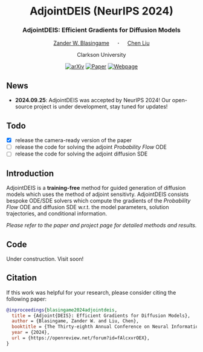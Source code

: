 <div align="center">
<h1> AdjointDEIS (NeurIPS 2024) </h1>
<h3> AdjointDEIS: Efficient Gradients for Diffusion Models </h3>

[Zander W. Blasingame](https://zblasingame.github.io/) &emsp; <b>&middot;</b> &emsp; [Chen Liu](https://camel.clarkson.edu/members.html)

Clarkson University

[![arXiv](https://img.shields.io/badge/arXiv-<2405.15020>-<COLOR>.svg)](https://arxiv.org/abs/2405.15020)
[![Paper](https://img.shields.io/badge/Paper-Camera%20Ready-red.svg)](https://openreview.net/pdf?id=fAlcxvrOEX)
[![Webpage](https://img.shields.io/badge/webpage-Project%20Page-blue.svg)](https://zblasingame.github.io/AdjointDEIS/)
</div>

## News

- **2024.09.25**: AdjointDEIS was accepted by NeurIPS 2024! Our open-source project is under development, stay tuned for updates!

## Todo
- [x] release the camera-ready version of the paper
- [ ] release the code for solving the adjoint *Probability Flow* ODE
- [ ] release the code for solving the adjoint diffusion SDE

## Introduction
AdjointDEIS is a **training-free** method for guided generation of diffusion models which uses the method of adjoint sensitivty.
AdjointDEIS consists bespoke ODE/SDE solvers which compute the gradients of the *Probability Flow* ODE and diffusion SDE w.r.t. the model parameters, solution trajectories, and conditional information.

*Please refer to the paper and project page for detailed methods and results.*

## Code
Under construction. Visit soon!


## Citation
If this work was helpful for your research, please consider citing the following paper:

```bibtex
@inproceedings{blasingame2024adjointdeis,
  title = {Adjoint{DEIS}: Efficient Gradients for Diffusion Models},
  author = {Blasingame, Zander W. and Liu, Chen},
  booktitle = {The Thirty-eighth Annual Conference on Neural Information Processing Systems},
  year = {2024},
  url = {https://openreview.net/forum?id=fAlcxvrOEX},
}
```
